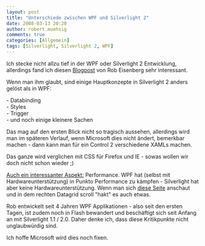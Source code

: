 ```yaml
---
layout: post
title: "Unterschiede zwischen WPF und Silverlight 2"
date: 2008-03-13 20:20
author: robert.muehsig
comments: true
categories: [Allgemein]
tags: [Silverlight, Silverlight 2, WPF]
---
```

<p>Ich stecke nicht allzu tief in der WPF oder Silverlight 2 Entwicklung, allerdings fand ich diesen <a href="http://devlicio.us/blogs/rob_eisenberg/archive/2008/03/13/there-s-some-darkness-in-your-silver-light.aspx">Blogpost</a> von Rob Eisenberg sehr interessant.</p>  <p>Wenn man ihm glaubt, sind einige Hauptkonzepte in Silverlight 2 anders gel&#246;st als in WPF:</p>  <p>- Databinding   <br />- Styles    <br />- Trigger    <br />- und noch einige kleinere Sachen</p>  <p>Das mag auf den ersten Blick nicht so tragisch aussehen, allerdings wird man im sp&#228;teren Verlauf, wenn Microsoft dies nicht &#228;ndert, bemerkbar machen - dann kann man f&#252;r ein Control 2 verschiedene XAMLs machen.</p>  <p>Das ganze wird verglichen mit CSS f&#252;r Firefox und IE - sowas wollen wir doch nicht schon wieder ;)</p>  <p><u>Auch ein interessanter Aspekt:</u> Performance. WPF hat (selbst mit Hardwareunterst&#252;tzung) in Punkto Performance zu k&#228;mpfen - Silverlight hat aber keine Hardwareunterst&#252;tzung. Wenn man sich <a href="http://www.corrina_b.members.winisp.net/skins/red/Testpage.html">diese Seite</a> anschaut und in dem rechten Datagrid scroll &quot;hakt&quot; es auch etwas.</p>  <p>Rob entwickelt seit 4 Jahren WPF Applikationen - also seit den ersten Tagen, ist zudem noch in Flash bewandert und besch&#228;ftigt sich seit Anfang an mit Silverlight 1.1 / 2.0. Daher denke ich, dass diese Kritikpunkte nicht unglaubw&#252;rdig sind.</p>  <p>Ich hoffe Microsoft wird dies noch fixen.</p>
